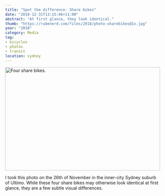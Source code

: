 ```yaml
---
title: "Spot the difference: Share bikes"
date: "2018-12-31T13:15:46+11:00"
abstract: "At first glance, they look identical."
thumb: "https://rubenerd.com/files/2018/photo-sharebikes@1x.jpg"
year: "2018"
category: Media
tag:
- bicycles
- photos
- transit
location: sydney
---
```

<p><img src="https://rubenerd.com/files/2018/photo-sharebikes@1x.jpg" srcset="https://rubenerd.com/files/2018/photo-sharebikes@1x.jpg 1x, https://rubenerd.com/files/2018/photo-sharebikes@2x.jpg 2x" alt="Four share bikes." style="width:500px; height:333px;" /></p>

I took this photo on the 26th of November in the inner-city Sydney suburb of Ultimo. While these four share bikes may otherwise look identical at first glance, they are a few subtle visual differences.


